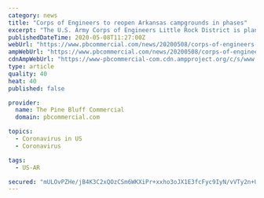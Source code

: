 ```yaml
---
category: news
title: "Corps of Engineers to reopen Arkansas campgrounds in phases"
excerpt: "The U.S. Army Corps of Engineers Little Rock District is planning a phased re-opening of campsites and recreation areas beginning May 20 for sites closed"
publishedDateTime: 2020-05-08T11:27:00Z
webUrl: "https://www.pbcommercial.com/news/20200508/corps-of-engineers-to-reopen-arkansas-campgrounds-in-phases"
ampWebUrl: "https://www.pbcommercial.com/news/20200508/corps-of-engineers-to-reopen-arkansas-campgrounds-in-phases?template=ampart"
cdnAmpWebUrl: "https://www-pbcommercial-com.cdn.ampproject.org/c/s/www.pbcommercial.com/news/20200508/corps-of-engineers-to-reopen-arkansas-campgrounds-in-phases?template=ampart"
type: article
quality: 40
heat: 40
published: false

provider:
  name: The Pine Bluff Commercial
  domain: pbcommercial.com

topics:
  - Coronavirus in US
  - Coronavirus

tags:
  - US-AR

secured: "mULOvPZHe/jB4K3C2xQOzCSm6WKXiPr+xxho3oJX1E3fcFyc9IyN/vVTy2n+U6i7n+Ad6VGHNtVgXMIhtkPW9HW5rCDquWxGXuPpvIZSBYLoazfjz5u73f/VxhnG4e3avWvtJphp9oN0gynPYVJ90Yttans7AIcwfrFXNaElTG1glprqwvXPAhvOTpV+PXzHuarO1TD/o/4L4TVyHa9vbNW5Jo0eelG9/Ztq8JOLSJpF8GebSQWid3YglkbaKax1oiz01N6ImAlftvKIagsNVeCNJegtSVvvz8Ij7FbGM6HJsarBClTrzBbU3cCqpOwG;BOf67GGUxN6HZooTMTURgQ=="
---
```


